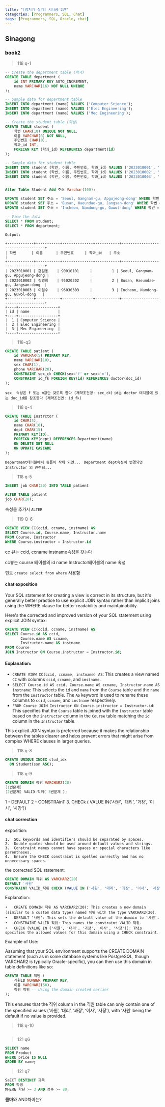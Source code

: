 ```yaml
---
title: "[정처기 실기] 시나공 2권"
categories: [Programmers, SQL, Chat]
tags: [Programmers, SQL, Oracle, chat] 
---
```


## Sinagong
### book2
> 118 q-1

```sql
-- Create the department table (학과)
CREATE TABLE department (
    id INT PRIMARY KEY AUTO_INCREMENT,
    name VARCHAR(16) NOT NULL UNIQUE
);

-- Sample data for department table
INSERT INTO department (name) VALUES ('Computer Science');
INSERT INTO department (name) VALUES ('Elec Engineering');
INSERT INTO department (name) VALUES ('Mec Engineering');

-- Create the student table (학생)
CREATE TABLE student (
    학번 CHAR(10) UNIQUE NOT NULL,
    이름 VARCHAR(8) NOT NULL,
    주민번호 CHAR(8),
    학과_id INT,
    FOREIGN KEY (학과_id) REFERENCES department(id)
);

-- Sample data for student table
INSERT INTO student (학번, 이름, 주민번호, 학과_id) VALUES ('2023010001', '홍길동', '90010101', 1);
INSERT INTO student (학번, 이름, 주민번호, 학과_id) VALUES ('2023010002', '김영희', '95020202', 2);
INSERT INTO student (학번, 이름, 주민번호, 학과_id) VALUES ('2023010003', '이철수', '96030303', 3);


Alter Table Student Add 주소 Varchar(100);

UPDATE student SET 주소 = 'Seoul, Gangnam-gu, Apgujeong-dong' WHERE 학번 = '2023010001';
UPDATE student SET 주소 = 'Busan, Haeundae-gu, Jangsan-dong' WHERE 학번 = '2023010002';
UPDATE student SET 주소 = 'Incheon, Namdong-gu, Guwol-dong' WHERE 학번 = '2023010003';

-- View the data
SELECT * FROM student;
SELECT * FROM department;
```

```
Output:

+------------+-----------+--------------+-----------+-----------------------------------+
| 학번       | 이름      | 주민번호     | 학과_id   | 주소                              |
+------------+-----------+--------------+-----------+-----------------------------------+
| 2023010001 | 홍길동    | 90010101     |         1 | Seoul, Gangnam-gu, Apgujeong-dong |
| 2023010002 | 김영희    | 95020202     |         2 | Busan, Haeundae-gu, Jangsan-dong  |
| 2023010003 | 이철수    | 96030303     |         3 | Incheon, Namdong-gu, Guwol-dong   |
+------------+-----------+--------------+-----------+-----------------------------------+
+----+------------------+
| id | name             |
+----+------------------+
|  1 | Computer Science |
|  2 | Elec Engineering |
|  3 | Mec Engineering  |
+----+------------------+
```


> 118-q3

```sql
CREATE TABLE patient (
    id VARCHAR(5) PRIMARY KEY,
    name VARCHAR(10),
    sex CHAR(1),
    phone VARCHAR(20),
    CONSTRAINT sex_ck CHECK(sex='f' or sex='m'),
    CONSTRAINT id_fk FOREIGN KEY(id) REFERENCES doctor(doc_id)
);
```

`sex  속성은 f 또는 m값만 갖도록 한다 (제약조건명: sec_ck)`
`id는 doctor 테치블에 있는 doc_id를 참조한다 (제약조건면: id_fk)`

> 118 q-4

```sql
CREATE TABLE Instrctor (
    id CHAR(5),
    name CHAR(10),
    dept CHAR(15)
    PRIMARY KEY(ID),
    FOREIGN KEY(dept) REFERENCES Department(name)
    ON DELETE SET NULL
    ON UPDATE CASCADE
);
```

`Department테이블에서 튜플이 삭제 되면... `
`Department dept속성이 변경되면 Instructor 의 관련되...`

> 118 q-5

```sql
INSERT job CHAR(20) INTO TABLE patient

ALTER TABLE patient
job CHAR(20);

```
속성을 추가시 `ALTER`

> 119 Q-6

```sql
CREATE VIEW CC(ccid, ccname, instname) AS
SELECT Course.id, Course.name, Instructor.name
FROM Course, Instructor
WHERE Course.instructor = Instructor.id

```
cc 뷰는 ccid, ccname instname속성을 갖는다

cc뷰는 course 테이블의 id name Instructor테이블의 name 속성

힌트 `create select from where` 사용함
#### chat exposition
Your SQL statement for creating a view is correct in its structure, but it's generally better practice to use explicit JOIN syntax rather than implicit joins using the WHERE clause for better readability and maintainability.

Here's the corrected and improved version of your SQL statement using explicit JOIN syntax:

```sql
CREATE VIEW CC(ccid, ccname, instname) AS
SELECT Course.id AS ccid, 
       Course.name AS ccname, 
       Instructor.name AS instname
FROM Course
JOIN Instructor ON Course.instructor = Instructor.id;
```

#### Explanation:

- `CREATE VIEW CC(ccid, ccname, instname) AS`: This creates a view named `CC` with columns `ccid`, `ccname`, and `instname`.
- `SELECT Course.id AS ccid, Course.name AS ccname, Instructor.name AS instname`: This selects the `id` and `name` from the `Course` table and the `name` from the `Instructor` table. The `AS` keyword is used to rename these columns to `ccid`, `ccname`, and `instname` respectively.
- `FROM Course JOIN Instructor ON Course.instructor = Instructor.id`: This specifies that the `Course` table is joined with the `Instructor` table based on the `instructor` column in the `Course` table matching the `id` column in the `Instructor` table.

This explicit JOIN syntax is preferred because it makes the relationship between the tables clearer and helps prevent errors that might arise from complex WHERE clauses in larger queries.

> 118 q-8
> 
```sql
CREATE UNIQUE INDEX stud_idx
  ON Student(ssn ASC);
```

> 118 q-9

```sql
CREATE DOMAIN 직위 VARCHAR2(20)
(1번문제)
(2번문제) VALID-직위( 3번문제 );
```
1 - DEFAULT 2 - CONSTRAinT 3. CHECk ( VALUE IN('사원', '대리', '과장', '이사', '사장'))

#### chat correction
exposition:

	1.	SQL keywords and identifiers should be separated by spaces.
	2.	Double quotes should be used around default values and strings.
	3.	Constraint names cannot have spaces or special characters like parentheses.
	4.	Ensure the CHECK constraint is spelled correctly and has no unnecessary spaces.

the corrected SQL statement:
```sql
CREATE DOMAIN 직위 AS VARCHAR2(20)
DEFAULT '사원'
CONSTRAINT VALID_직위 CHECK (VALUE IN ('사원', '대리', '과장', '이사', '사장'));
```

Explanation:

	•	CREATE DOMAIN 직위 AS VARCHAR2(20): This creates a new domain (similar to a custom data type) named 직위 with the type VARCHAR2(20).
	•	DEFAULT '사원': This sets the default value of the domain to ‘사원’.
	•	CONSTRAINT VALID_직위: This names the constraint VALID_직위.
	•	CHECK (VALUE IN ('사원', '대리', '과장', '이사', '사장')): This specifies the allowed values for this domain using a CHECK constraint.

Example of Use:

Assuming that your SQL environment supports the CREATE DOMAIN statement (such as in some database systems like PostgreSQL, though VARCHAR2 is typically Oracle-specific), you can then use this domain in table definitions like so:
```sql
CREATE TABLE 직원 (
    직원ID NUMBER PRIMARY KEY,
    이름 VARCHAR2(50),
    직위 직위 -- Using the domain created earlier
);
```
This ensures that the 직위 column in the 직원 table can only contain one of the specified values (‘사원’, ‘대리’, ‘과장’, ‘이사’, ‘사장’), with ‘사원’ being the default if no value is provided.

> 118 q-10

```sql

```

> 121 q6

```sql
SELECT name
FROM Product
WHERE price IS NULL
ORDER BY name;
```

> 121 q7

```sql
SaECT DISTINCT 과목
FROM 학생
MHERE 학년 >= 3 AND 점수 >= 80;
```
**콤마**와 AND차이는?

```sql

```


```sql

```



```sql

```

```sql

```


```sql

```


```sql

```
